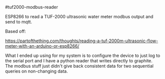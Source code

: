 #tuf2000-modbus-reader

ESP8266 to read a TUF-2000 ultrasonic water meter modbus output and send
to mqtt.

Based off:

https://partofthething.com/thoughts/reading-a-tuf-2000m-ultrasonic-flow-meter-with-an-arduino-or-esp8266/

What I ended up using for my system is to configure the device to just
log to the serial port and I have a python reader that writes directly
to graphite.  The modbus stuff just didn't give back consistent data
for two sequential queries on non-changing data.

